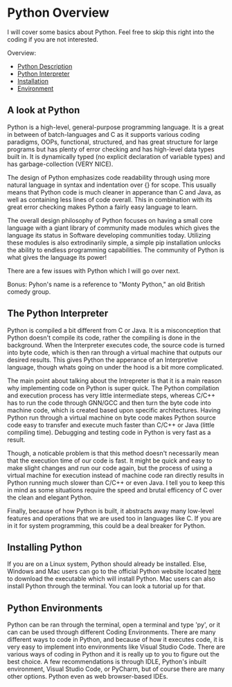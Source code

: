 # Python Overview

I will cover some basics about Python. Feel free to skip this right into the coding if you are not 
interested.

Overview:
- [Python Description](#A-look-at-Python)
- [Python Interpreter](#The-Python-Interpreter)
- [Installation](#Installing-Python)
- [Environment](#Python-Environments)

## A look at Python
Python is a high-level, general-purpose programming language. It is a great in between of batch-languages 
and C as it supports various coding paradigms, OOPs, functional, structured, and has great structure for 
large programs but has plenty of error checking and has high-level data types built in. It is dynamically
typed (no explicit declaration of variable types) and has garbage-collection (VERY NICE).

The design of Python emphasizes code readability through using more natural language in syntax and 
indentation over {} for scope. This usually means that Python code is much cleaner in apperance than
C and Java, as well as containing less lines of code overall. This in combination with its great error
checking makes Python a fairly easy language to learn.

The overall design philosophy of Python focuses on having a small core language with a giant library
of community made modules which gives the language its status in Software developing communities today.
Utilizing these modules is also extrodinarily simple, a simple pip installation unlocks the ability to
endless programming capabilities. The community of Python is what gives the language its power!

There are a few issues with Python which I will go over next.

Bonus: Pyhon's name is a reference to "Monty Python," an old British comedy group.

## The Python Interpreter
Python is compiled a bit different from C or Java. It is a misconception that Python doesn't compile its code,
rather the compiling is done in the background. When the Interpreter executes code, the source code is turned
into byte code, which is then ran through a virtual machine that outputs our desired results. This gives Python
the apperance of an Interpretive language, though whats going on under the hood is a bit more complicated. 

The main point about talking about the Intrepreter is that it is a main reason why implementing code on Python is 
super quick. The Python compilation and execution process has very little intermediate steps, whereas C/C++ has 
to run the code through GNN/GCC and then turn the byte code into machine code, which is created based upon specific
architectures. Having Python run through a virtual machine on byte code makes Python source code easy to transfer
and execute much faster than C/C++ or Java (little compiling time). Debugging and testing code in Python is very 
fast as a result.

Though, a noticable problem is that this method doesn't necessarily mean that the execution time of our code is fast. 
It might be quick and easy to make slight changes and run our code again, but the process of using a virtual machine
for execution instead of machine code ran directly results in Python running much slower than C/C++ or even
Java. I tell you to keep this in mind as some situations require the speed and brutal efficency of C over the 
clean and elegant Python.

Finally, because of how Python is built, it abstracts away many low-level features and operations that we are
used too in languages like C. If you are in it for system programming, this could be a deal breaker for
Python.

## Installing Python
If you are on a Linux system, Python should already be installed. Else, Windows and Mac users can go to the
official Python website located [here](https://www.python.org/) to download the executable which will
install Python. Mac users can also install Python through the terminal. You can look a tutorial up for that.

## Python Environments
Python can be ran through the terminal, open a terminal and type 'py', or it can can be used through different
Coding Environments. There are many different ways to code in Python, and because of how it executes code, it
is very easy to implement into environments like Visual Studio Code. There are various ways of coding in Python
and it is really up to you to figure out the best choice. A few recommendations is through IDLE, Python's
inbuilt environment, Visual Studio Code, or PyCharm, but of course there are many other options. Python even
as web browser-based IDEs.
